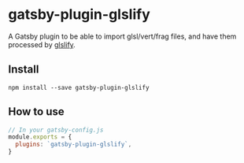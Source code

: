 # gatsby-plugin-glslify

A Gatsby plugin to be able to import glsl/vert/frag files, and have them processed by [glslify](https://github.com/glslify/glslify).

## Install

`npm install --save gatsby-plugin-glslify`

## How to use

```javascript
// In your gatsby-config.js
module.exports = {
  plugins: `gatsby-plugin-glslify`,
}
```
